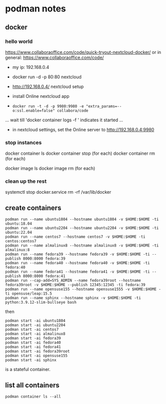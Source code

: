 # podman notes

## docker

### hello world

https://www.collaboraoffice.com/code/quick-tryout-nextcloud-docker/ or in general: https://www.collaboraoffice.com/code/

- my ip: 192.168.0.4

- docker run -d -p 80:80 nextcloud

- http://192.168.0.4/ nextcloud setup

- install Online nextcloud app

- `docker run -t -d -p 9980:9980 -e "extra_params=--o:ssl.enable=false" collabora/code`

... wait till 'docker container logs -f <hash>' indicates it started ...

- in nextcloud settings, set the Online server to http://192.168.0.4:9980

### stop instances

docker container ls
docker container stop <hash> (for each)
docker container rm <hash> (for each)

docker image ls
docker image rm <hash> (for each)

### clean up the rest

systemctl stop docker.service
rm -rf /var/lib/docker

## create containers

```
podman run --name ubuntu1804 --hostname ubuntu1804 -v $HOME:$HOME -ti ubuntu:18.04
podman run --name ubuntu2204 --hostname ubuntu2204 -v $HOME:$HOME -ti ubuntu:22.04
podman run --name centos7 --hostname centos7 -v $HOME:$HOME -ti centos:centos7
podman run --name almalinux8 --hostname almalinux8 -v $HOME:$HOME -ti almalinux:8
podman run --name fedora39 --hostname fedora39 -v $HOME:$HOME -ti --publish 8000:8000 fedora:39
podman run --name fedora40 --hostname fedora40 -v $HOME:$HOME -ti fedora:40
podman run --name fedora41 --hostname fedora41 -v $HOME:$HOME -ti --publish 8000:8000 fedora:41
podman run --cap-add=SYS_ADMIN --name fedora39root --hostname fedora39root -v $HOME:$HOME --publish 12345:12345 -ti fedora:39
podman run --name opensuse155 --hostname opensuse1555 -v $HOME:$HOME -ti opensuse/leap:15.5
podman run --name sphinx --hostname sphinx -v $HOME:$HOME -ti python:3.9.12-slim-bullseye bash
```

then

```
podman start -ai ubuntu1804
podman start -ai ubuntu2204
podman start -ai centos7
podman start -ai almalinux8
podman start -ai fedora39
podman start -ai fedora40
podman start -ai fedora41
podman start -ai fedora39root
podman start -ai opensuse155
podman start -ai sphinx
```

is a stateful container.

## list all containers

```
podman container ls --all
```
